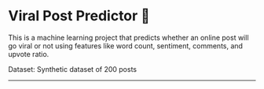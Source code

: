 # Viral Post Predictor 🚀

This is a machine learning project that predicts whether an online post will go viral or not using features like word count, sentiment, comments, and upvote ratio.


Dataset: Synthetic dataset of 200 posts

---


